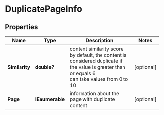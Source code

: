 # DuplicatePageInfo


## Properties

| Name | Type | Description | Notes |
|------------ | ------------- | ------------- | -------------|
**Similarity** | **double?** | content similarity score<br>by default, the content is considered duplicate if the value is greater than or equals 6<br>can take values from 0 to 10 |[optional]|
**Page** | **IEnumerable<BaseOnPageResourceItemInfo>** | information about the page with duplicate content |[optional]|